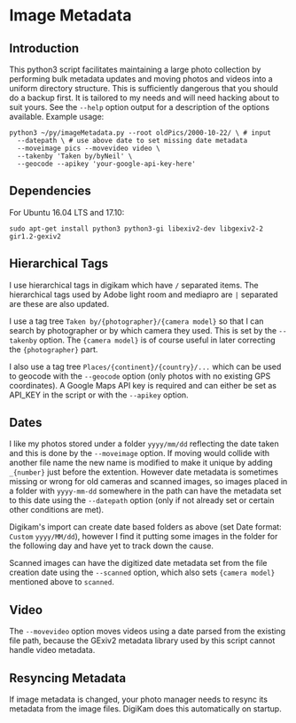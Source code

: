 # Image Metadata

## Introduction
This python3 script facilitates maintaining a large photo collection by performing bulk metadata updates and moving photos and videos into a uniform directory structure. This is sufficiently dangerous that you should do a backup first. It is tailored to my needs and will need hacking about to suit yours. See the `--help` option output for a description of the options available.
Example usage:

    python3 ~/py/imageMetadata.py --root oldPics/2000-10-22/ \ # input
      --datepath \ # use above date to set missing date metadata
      --moveimage pics --movevideo video \
      --takenby 'Taken by/byNeil' \
      --geocode --apikey 'your-google-api-key-here'

## Dependencies
For Ubuntu 16.04 LTS and 17.10: 

    sudo apt-get install python3 python3-gi libexiv2-dev libgexiv2-2 gir1.2-gexiv2 

## Hierarchical Tags
I use hierarchical tags in digikam which have `/` separated items. The hierarchical tags used
by Adobe light room and mediapro are `|` separated are these are also updated.

I use a tag tree `Taken by/{photographer}/{camera model}` so that I can search by photographer or by which camera they used. This is set by the `--takenby` option. The `{camera model}` is of course useful in later correcting the `{photographer}` part.

I also use a tag tree `Places/{continent}/{country}/...` which can be used to geocode with the `--geocode` option (only photos with no existing GPS coordinates). A Google Maps API key is required and can either be set as API_KEY in the script or with the `--apikey` option.

## Dates
I like my photos stored under a folder `yyyy/mm/dd` reflecting the date taken and this is done by the `--moveimage` option. If moving would collide with another file name the new name is modified to make it unique by adding `_{number}` just before the extention. However date metadata is sometimes missing or wrong for old cameras and scanned images, so images placed in a folder with `yyyy-mm-dd` somewhere in the path can have the metadata set to this date using the `--datepath` option (only if not already set or certain other conditions are met).

Digikam's import can create date based folders as above (set Date format: `Custom`  `yyyy/MM/dd`), however I find it putting some images in the folder for the following day and have yet to track down the cause.

Scanned images can have the digitized date metadata set from the file creation date using the `--scanned` option, which also sets `{camera model}` mentioned above to `scanned`.

## Video
The `--movevideo` option moves videos using a date parsed from the existing file path, because the GExiv2 metadata library used by this script cannot handle video metadata.

## Resyncing Metadata
If image metadata is changed, your photo manager needs to resync its metadata from the image
files. DigiKam does this automatically on startup.
